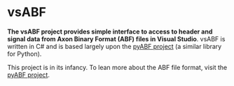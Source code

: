 # vsABF

**The vsABF project provides simple interface to access to header and signal data from Axon Binary Format (ABF) files in Visual Studio**. vsABF is written in C# and is based largely upon the [pyABF project](https://github.com/swharden/pyABF) (a similar library for Python).

This project is in its infancy. To lean more about the ABF file format, visit the [pyABF project](https://github.com/swharden/pyABF).
